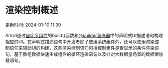 # 渲染控制概述

更新时间: 2024-01-10 11:30

ArkUI通过[自定义组件](https://developer.harmonyos.com/cn/docs/documentation/doc-guides-V3/arkts-create-custom-components-0000001473537046-V3)的build()函数和[@builder装饰器](https://developer.harmonyos.com/cn/docs/documentation/doc-guides-V3/arkts-builder-0000001524176981-V3)中的声明式UI描述语句构建相应的UI。在声明式描述语句中开发者除了使用系统组件外，还可以使用渲染控制语句来辅助UI的构建，这些渲染控制语句包括控制组件是否显示的条件渲染语句，基于数组数据快速生成组件的循环渲染语句以及针对大数据量场景的数据懒加载语句。

